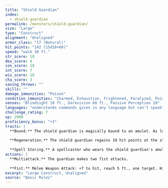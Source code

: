 ```yaml
---
title: "Shield Guardian"
index:
  - shield-guardian
permalink: /monsters/shield-guardian/
size: "Large"
type: "Construct"
alignment: "Unaligned"
armor_class: "17 (Natural)"
hit_points: "142 (15d10+60)"
speed: "walk 30 ft."
str_score: 18
dex_score: 8
con_score: 18
int_score: 7
wis_score: 10
cha_score: 3
saving_throws: ""
skills: ""
damage_immunities: "Poison"
condition_immunities: "Charmed, Exhaustion, Frightened, Paralyzed, Poisoned"
senses: "Blindsight 10 ft., Darkvision 60 ft., Passive Perception 10"
languages: "understands commands given in any language but can't speak"
challenge_rating: 7
xp: 2900
proficiency_bonus: "+3"
traits: |
  **Bound.** The shield guardian is magically bound to an amulet. As long as the guardian and its amulet are on the same plane of existence, the amulet's wearer can telepathically call the guardian to travel to it, and the guardian knows the distance and direction to the amulet. If the guardian is within 60 feet of the amulet's wearer, half of any damage the wearer takes (rounded up) is transferred to the guardian.
  
  **Regeneration.** The shield guardian regains 10 hit points at the start of its turn if it has at least 1 hit. point.
  
  **Spell Storing.** A spellcaster who wears the shield guardian's amulet can cause the guardian to store one spell of 4th level or lower. To do so, the wearer must cast the spell on the guardian. The spell has no effect but is stored within the guardian. When commanded to do so by the wearer or when a situation arises that was predefined by the spellcaster, the guardian casts the stored spell with any parameters set by the original caster, requiring no components. When the spell is cast or a new spell is stored, any previously stored spell is lost.
actions: |
  **Multiattack.** The guardian makes two fist attacks.
  
  **Fist.** Melee Weapon Attack: +7 to hit, reach 5 ft., one target. Hit: 11 (2d6 + 4) bludgeoning damage.  
excerpt: "Large Construct, Unaligned"
source: "Basic Rules"
---
```

